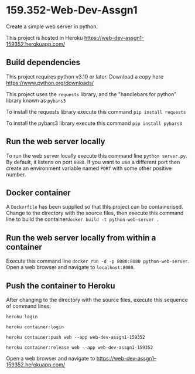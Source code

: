 # 159.352-Web-Dev-Assgn1
Create a simple web server in python.

This project is hosted in Heroku https://web-dev-assgn1-159352.herokuapp.com/

## Build dependencies
This project requires python v3.10 or later. Download a copy here https://www.python.org/downloads/

This project uses the `requests` library, and the "handlebars for python" library known as `pybars3`

To install the requests library execute this command `pip install requests` 

To install the pybars3 library execute this command `pip install pybars3`

## Run the web server locally
To run the web server locally execute this command line
`python server.py`. By default, it listens on port `8080`. If you want to use a different
port then create an environment variable named `PORT` with some other positive number.

## Docker container
A `Dockerfile` has been supplied so that this project can be containerised. Change to the
directory with the source files, then execute 
this command line to build the container`docker build -t python-web-server .`

## Run the web server locally from within a container
Execute this command line `docker run -d -p 8080:8080 python-web-server`. Open a web browser
and navigate to `localhost:8080`.

## Push the container to Heroku
After changing to the directory with the source files, execute this sequence of command lines:

`heroku login`

`heroku container:login`

`heroku container:push web --app web-dev-assgn1-159352`

`heroku container:release web --app web-dev-assgn1-159352`

Open a web browser and navigate to https://web-dev-assgn1-159352.herokuapp.com/
